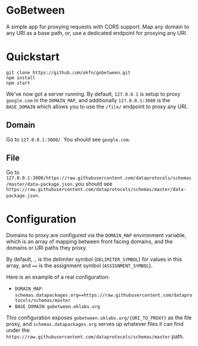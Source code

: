 # GoBetween

A simple app for proxying requests with CORS support. Map any domain to any URI as a base path, or, use a dedicated endpoint for proxying any URI.

# Quickstart

```
git clone https://github.com/okfn/gobetween.git
npm install
npm start
```

We've now got a server running. By default, `127.0.0.1` is setup to proxy `google.com` in the `DOMAIN_MAP`, and additionally `127.0.0.1:3000` is the `BASE_DOMAIN` which allows you to use the `/file/` endpoint to proxy any URI.

## Domain

Go to `127.0.0.1:3000/`. You should see `google.com`.

## File

Go to `127.0.0.1:3000/https://raw.githubusercontent.com/dataprotocols/schemas/master/data-package.json`. you should see `https://raw.githubusercontent.com/dataprotocols/schemas/master/data-package.json`.

# Configuration

Domains to proxy are configured via the `DOMAIN_MAP` environment variable, which is an array of mapping between front facing domains, and the domains or URI paths they proxy.

By default, `,` is the delimiter symbol (`DELIMITER_SYMBOL`) for values in this array, and `==` is the assignment symbol (`ASSIGNMENT_SYMBOL`).

Here is an example of a real configuration:

* `DOMAIN_MAP`: `schemas.datapackages.org==https://raw.githubusercontent.com/dataprotocols/schemas/master`
* `BASE_DOMAIN`: `gobetween.oklabs.org`

This configuration exposes `gobetween.oklabs.org/{URI_TO_PROXY}` as the file proxy, and `schemas.datapackages.org` serves up whatever files it can find under the `https://raw.githubusercontent.com/dataprotocols/schemas/master` path.
